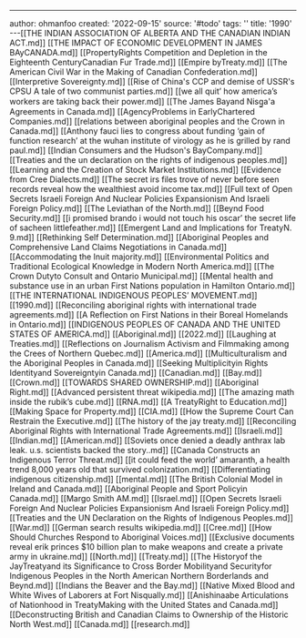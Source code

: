---
author: ohmanfoo
created: '2022-09-15'
source: '#todo'
tags: ''
title: '1990'
---[[THE INDIAN ASSOCIATION OF ALBERTA AND THE CANADIAN INDIAN ACT.md]]
[[THE IMPACT OF ECONOMIC DEVELOPMENT IN JAMES BAyCANADA.md]]
[[PropertyRights Competition and Depletion in the Eighteenth CenturyCanadian Fur Trade.md]]
[[Empire byTreaty.md]]
[[The American Civil War in the Making of Canadian Confederation.md]]
[[Interpretive Sovereignty.md]]
[[Rise of China's CCP and demise of USSR's CPSU A tale of two communist parties.md]]
[[we all quit’ how america’s workers are taking back their power.md]]
[[The James Bayand Nisg̲a'a Agreements in Canada.md]]
[[AgencyProblems in EarlyChartered Companies.md]]
[[relations between aboriginal peoples and the Crown in Canada.md]]
[[Anthony fauci lies to congress about funding ‘gain of function research’ at the wuhan institute of virology as he is grilled by rand paul.md]]
[[Indian Consumers and the Hudson's BayCompany.md]]
[[Treaties and the un declaration on the rights of indigenous peoples.md]]
[[Learning and the Creation of Stock Market Institutions.md]]
[[Evidence from Cree Dialects.md]]
[[The secret irs files trove of never before seen records reveal how the wealthiest avoid income tax.md]]
[[Full text of Open Secrets Israeli Foreign And Nuclear Policies Expansionism And Israeli Foreign Policy.md]]
[[The Leviathan of the North.md]]
[[Beynd Food Security.md]]
[[i promised brando i would not touch his oscar’ the secret life of sacheen littlefeather.md]]
[[Emergent Land and Implications for TreatyN. 9.md]]
[[Rethinking Self Determination.md]]
[[Aboriginal Peoples and Comprehensive Land Claims Negotiations in Canada.md]]
[[Accommodating the Inuit majority.md]]
[[Environmental Politics and Traditional Ecological Knowledge in Modern North America.md]]
[[The Crown Dutyto Consult and Ontario Municipal.md]]
[[Mental health and substance use in an urban First Nations population in Hamilton Ontario.md]]
[[THE INTERNATIONAL INDIGENOUS PEOPLES’ MOVEMENT.md]]
[[1990.md]]
[[Reconciling aboriginal rights with international trade agreements.md]]
[[A Reflection on First Nations in their Boreal Homelands in Ontario.md]]
[[INDIGENOUS PEOPLES OF CANADA AND THE UNITED STATES OF AMERICA.md]]
[[Aboriginal.md]]
[[2022.md]]
[[Laughing at Treaties.md]]
[[Reflections on Journalism Activism and Filmmaking among the Crees of Northern Quebec.md]]
[[America.md]]
[[Multiculturalism and the Aboriginal Peoples in Canada.md]]
[[Seeking Multiplicityin Rights Identityand Sovereigntyin Canada.md]]
[[Canadian.md]]
[[Bay.md]]
[[Crown.md]]
[[TOWARDS SHARED OWNERSHIP.md]]
[[Aboriginal Right.md]]
[[Advanced persistent threat wikipedia.md]]
[[The amazing math inside the rubik’s cube.md]]
[[RNA.md]]
[[A TreatyRight to Education.md]]
[[Making Space for Property.md]]
[[CIA.md]]
[[How the Supreme Court Can Restrain the Executive.md]]
[[The history of the jay treaty.md]]
[[Reconciling Aboriginal Rights with International Trade Agreements.md]]
[[Israeli.md]]
[[Indian.md]]
[[American.md]]
[[Soviets once denied a deadly anthrax lab leak. u.s. scientists backed the story..md]]
[[Canada Constructs an Indigenous Terror Threat.md]]
[[it could feed the world’ amaranth, a health trend 8,000 years old that survived colonization.md]]
[[Differentiating indigenous citizenship.md]]
[[mental.md]]
[[The British Colonial Model in Ireland and Canada.md]]
[[Aboriginal People and Sport Policyin Canada.md]]
[[Margo Smith AM.md]]
[[Israel.md]]
[[Open Secrets Israeli Foreign And Nuclear Policies Expansionism And Israeli Foreign Policy.md]]
[[Treaties and the UN Declaration on the Rights of Indigenous Peoples.md]]
[[War.md]]
[[German search results wikipedia.md]]
[[Cree.md]]
[[How Should Churches Respond to Aboriginal Voices.md]]
[[Exclusive documents reveal erik princes $10 billion plan to make weapons and create a private army in ukraine.md]]
[[North.md]]
[[Treaty.md]]
[[The Historyof the JayTreatyand its Significance to Cross Border Mobilityand Securityfor Indigenous Peoples in the North American Northern Borderlands and Beynd.md]]
[[Indians the Beaver and the Bay.md]]
[[Native Mixed Blood and White Wives of Laborers at Fort Nisqually.md]]
[[Anishinaabe Articulations of Nationhood in TreatyMaking with the United States and Canada.md]]
[[Deconstructing British and Canadian Claims to Ownership of the Historic North West.md]]
[[Canada.md]]
[[research.md]]
